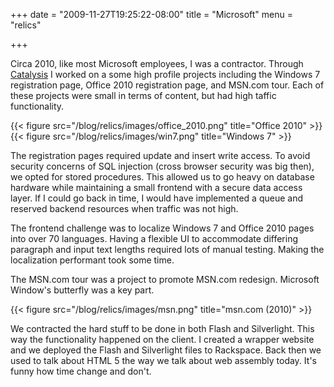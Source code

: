 +++
date = "2009-11-27T19:25:22-08:00"
title = "Microsoft"
menu = "relics"

+++

Circa 2010, like most Microsoft employees, I was a contractor.  Through [Catalysis](https://www.catalysis.com/) I worked on a some high profile projects including the Windows 7 registration page, Office 2010 registration page, and MSN.com tour.  Each of these projects were small in terms of content, but had high taffic functionality.

{{< figure src="/blog/relics/images/office_2010.png" title="Office 2010" >}}
{{< figure src="/blog/relics/images/win7.png" title="Windows 7" >}}

The registration pages required update and insert write access.  To avoid security concerns of SQL injection (cross browser security was big then), we opted for stored procedures.  This allowed us to go heavy on database hardware while maintaining a small frontend with a secure data access layer.  If I could go back in time, I would have implemented a queue and reserved backend resources when traffic was not high.

The frontend challenge was to localize Windows 7 and Office 2010 pages into over 70 languages.  Having a flexible UI to accommodate differing paragraph and input text lengths required lots of manual testing.  Making the localization performant took some time.

The MSN.com tour was a project to promote MSN.com redesign.  Microsoft Window's butterfly was a key part.

{{< figure src="/blog/relics/images/msn.png" title="msn.com (2010)" >}}

We contracted the hard stuff to be done in both Flash and Silverlight.  This way the functionality happened on the client.  I created a wrapper website and we deployed the Flash and Silverlight files to Rackspace.  Back then we used to talk about HTML 5 the way we talk about web assembly today.  It's funny how time change and don't.


